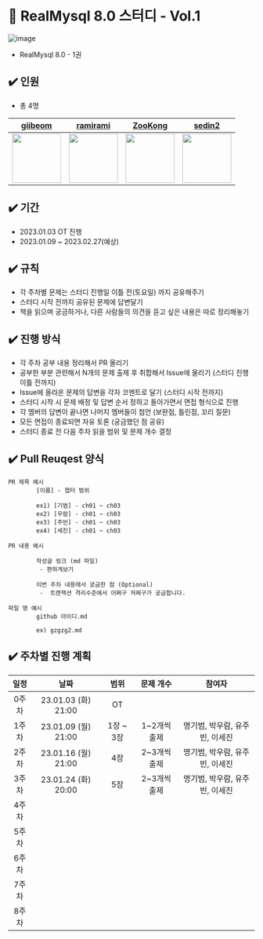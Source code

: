# 📌 RealMysql 8.0 스터디 - Vol.1
![image](https://user-images.githubusercontent.com/56028408/210354042-cef12393-88ac-4e00-aa85-908a4a4ee504.png)
- RealMysql 8.0 - 1권

## ✔️ 인원
- 총 4명

| [giibeom](https://github.com/giibeom)                                                                      | [ramirami](https://github.com/gzgzg2)                                                                     | [ZooKong](https://github.com/ZooKong)                                                                      | [sedin2](https://github.com/sedin2)                                                                       |
|------------------------------------------------------------------------------------------------------------|-----------------------------------------------------------------------------------------------------------|------------------------------------------------------------------------------------------------------------|-----------------------------------------------------------------------------------------------------------|
 [<img src="https://avatars.githubusercontent.com/u/59248326?v=4" width="100">](https://github.com/giibeom) | [<img src="https://avatars.githubusercontent.com/u/56028408?v=4" width="100">](https://github.com/gzgzg2) | [<img src="https://avatars.githubusercontent.com/u/55978933?v=4" width="100">](https://github.com/ZooKong) | [<img src="https://avatars.githubusercontent.com/u/53131108?v=4" width="100">](https://github.com/sedin2) |

## ✔️ 기간
- 2023.01.03 OT 진행
- 2023.01.09 ~ 2023.02.27(예상)

## ✔️ 규칙
- 각 주차별 문제는 스터디 진행일 이틀 전(토요일) 까지 공유해주기
- 스터디 시작 전까지 공유된 문제에 답변달기
- 책을 읽으며 궁금하거나, 다른 사람들의 의견을 듣고 싶은 내용은 따로 정리해놓기

## ✔️ 진행 방식
- 각 주차 공부 내용 정리해서 PR 올리기
- 공부한 부분 관련해서 N개의 문제 출제 후 취합해서 Issue에 올리기 (스터디 진행 이틀 전까지)
- Issue에 올라온 문제의 답변을 각자 코멘트로 달기 (스터디 시작 전까지)
- 스터디 시작 시 문제 배정 및 답변 순서 정하고 돌아가면서 면접 형식으로 진행
- 각 멤버의 답변이 끝나면 나머지 멤버들이 첨언 (보완점, 틀린점, 꼬리 질문)
- 모든 면접이 종료되면 자유 토론 (궁금했던 점 공유)
- 스터디 종료 전 다음 주차 읽을 범위 및 문제 개수 결정

## ✔️ Pull Reuqest 양식
```text
PR 제목 예시 
        [이름] - 챕터 범위

        ex1) [기범] - ch01 ~ ch03
        ex2) [우람] - ch01 ~ ch03
        ex3) [주빈] - ch01 ~ ch03
        ex4) [세진] - ch01 ~ ch03

PR 내용 예시

        작성글 링크 (md 파일)
         - 편하게보기
        
        이번 주차 내용에서 궁금한 점 (Optional)
         -  트랜잭션 격리수준에서 어쩌구 저쩌구가 궁금합니다.

파일 명 예시
        github 아이디.md

        ex) gzgzg2.md
```

## ✔️ 주차별 진행 계획
|일정|날짜|범위|문제 개수|참여자
|:--:|:--:|:--:|:--:|:--:|
|0주차|23.01.03 (화) 21:00|OT||
|1주차|23.01.09 (월) 21:00|1장 ~ 3장|1~2개씩 출제| 명기범, 박우람, 유주빈, 이세진|
|2주차|23.01.16 (월) 21:00|4장|2~3개씩 출제| 명기범, 박우람, 유주빈, 이세진|
|3주차|23.01.24 (화) 20:00|5장|2~3개씩 출제| 명기범, 박우람, 유주빈, 이세진|
|4주차|||||
|5주차|||||
|6주차|||||
|7주차|||||
|8주차|||||
